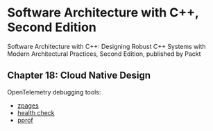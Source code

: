 # Software Architecture with C++, Second Edition

Software Architecture with C++: Designing Robust C++ Systems with Modern Architectural Practices, Second Edition, published by Packt

## Chapter 18: Cloud Native Design

OpenTelemetry debugging tools:

- [zpages](http://localhost:55679/debug/tracez)
- [health check](http://localhost:13133/)
- [pprof](http://localhost:1777/debug/pprof)
